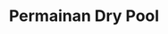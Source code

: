 ---
layout: permainan-dry-pool
title: Permainan Dry Pool
title-h1: Timur Abadi Fiber
keterangan: keterangan Timur Abadi Fiber
---